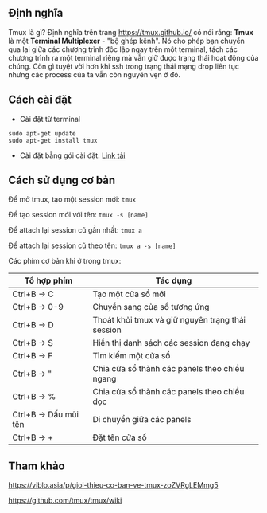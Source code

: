
## Định nghĩa 

Tmux là gì?
Định nghĩa trên trang https://tmux.github.io/ có nói rằng: **Tmux** là một **Terminal Multiplexer** - "bộ ghép kênh". Nó cho phép bạn chuyển qua lại giữa các chương trình độc lập ngay trên một terminal, tách các chương trình ra một terminal riêng mà vẫn giữ được trạng thái hoạt động của chúng. Còn gì tuyệt vời hơn khi ssh trong trạng thái mạng drop liên tục nhưng các process của ta vẫn còn nguyên vẹn ở đó. 

## Cách cài đặt 

- Cài đặt từ terminal 
````
sudo apt-get update
sudo apt-get install tmux
````
- Cài đặt bằng gói cài đặt. [Link tải](https://github.com/tmux/tmux/releases/download/2.0/tmux-2.0.tar.gz)

## Cách sử dụng cơ bản 

Để mở tmux, tạo một session mới: ``tmux``

Để tạo session mới với tên: ``tmux -s [name]``

Để attach lại session cũ gần nhất: ``tmux a``

Để attach lại session cũ theo tên: ``tmux a -s [name]``

Các phím cơ bản khi ở trong tmux: 

| Tổ hợp phím|Tác dụng  |
| -----------|--------- |
| Ctrl+B -> C | Tạo một cửa sổ mới |
| Ctrl+B -> 0-9 | Chuyển sang cửa sổ tương ứng |
| Ctrl+B -> D | Thoát khỏi tmux và giữ nguyên trạng thái session |
| Ctrl+B -> S | Hiển thị danh sách các session đang chạy |
| Ctrl+B -> F | Tìm kiếm một cửa sổ |
| Ctrl+B -> " | Chia cửa sổ thành các panels theo chiều ngang |
| Ctrl+B -> % | Chia cửa sổ thành các panels theo chiều dọc |
| Ctrl+B -> Dấu mũi tên | Di chuyển giữa các panels |
| Ctrl+B -> + | Đặt tên cửa sổ |

## Tham khảo

https://viblo.asia/p/gioi-thieu-co-ban-ve-tmux-zoZVRgLEMmg5

https://github.com/tmux/tmux/wiki
